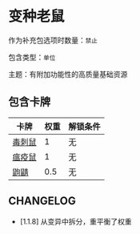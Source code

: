 # 变种老鼠

作为补充包选项时数量：`禁止`

包含类型：`单位`

主题：有附加功能性的高质量基础资源

## 包含卡牌

卡牌 | 权重 | 解锁条件
--- | --- | ---
[毒刺鼠](../卡牌/毒刺鼠.md) | 1 | 无
[瘟疫鼠](../卡牌/瘟疫鼠.md) | 1 | 无
[鼩鼱](../卡牌/鼩鼱.md) | 0.5 | 无

## CHANGELOG

- [1.1.8] 从变异中拆分，重平衡了权重
